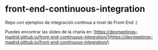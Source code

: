 # front-end-continuous-integration

Repo con ejemplos de integración continua a nivel de Front-End :)

Puedes encontrar las slides de la charla en:
[https://devmeetings-madrid.github.io/front-end-continuous-integration/](https://devmeetings-madrid.github.io/front-end-continuous-integration/)
